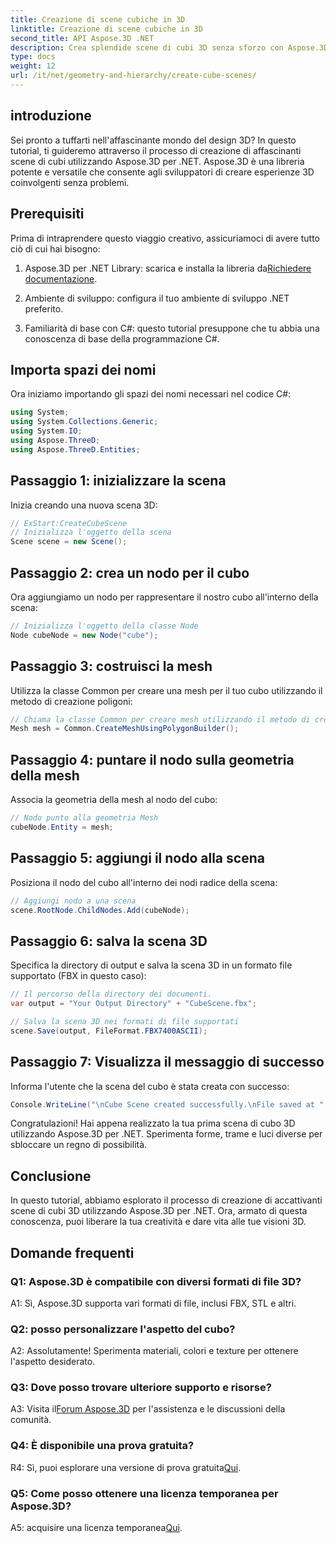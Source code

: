 ```yaml
---
title: Creazione di scene cubiche in 3D
linktitle: Creazione di scene cubiche in 3D
second_title: API Aspose.3D .NET
description: Crea splendide scene di cubi 3D senza sforzo con Aspose.3D per .NET. Scarica la libreria, segui la nostra guida passo passo e scatenati.
type: docs
weight: 12
url: /it/net/geometry-and-hierarchy/create-cube-scenes/
---
```

## introduzione

Sei pronto a tuffarti nell'affascinante mondo del design 3D? In questo tutorial, ti guideremo attraverso il processo di creazione di affascinanti scene di cubi utilizzando Aspose.3D per .NET. Aspose.3D è una libreria potente e versatile che consente agli sviluppatori di creare esperienze 3D coinvolgenti senza problemi.

## Prerequisiti

Prima di intraprendere questo viaggio creativo, assicuriamoci di avere tutto ciò di cui hai bisogno:

1.  Aspose.3D per .NET Library: scarica e installa la libreria da[Richiedere documentazione](https://reference.aspose.com/3d/net/).

2. Ambiente di sviluppo: configura il tuo ambiente di sviluppo .NET preferito.

3. Familiarità di base con C#: questo tutorial presuppone che tu abbia una conoscenza di base della programmazione C#.

## Importa spazi dei nomi

Ora iniziamo importando gli spazi dei nomi necessari nel codice C#:

```csharp
using System;
using System.Collections.Generic;
using System.IO;
using Aspose.ThreeD;
using Aspose.ThreeD.Entities;
```

## Passaggio 1: inizializzare la scena

Inizia creando una nuova scena 3D:

```csharp
// ExStart:CreateCubeScene
// Inizializza l'oggetto della scena
Scene scene = new Scene();
```

## Passaggio 2: crea un nodo per il cubo

Ora aggiungiamo un nodo per rappresentare il nostro cubo all'interno della scena:

```csharp
// Inizializza l'oggetto della classe Node
Node cubeNode = new Node("cube");
```

## Passaggio 3: costruisci la mesh

Utilizza la classe Common per creare una mesh per il tuo cubo utilizzando il metodo di creazione poligoni:

```csharp
// Chiama la classe Common per creare mesh utilizzando il metodo di creazione poligoni per impostare l'istanza della mesh
Mesh mesh = Common.CreateMeshUsingPolygonBuilder();
```

## Passaggio 4: puntare il nodo sulla geometria della mesh

Associa la geometria della mesh al nodo del cubo:

```csharp
// Nodo punto alla geometria Mesh
cubeNode.Entity = mesh;
```

## Passaggio 5: aggiungi il nodo alla scena

Posiziona il nodo del cubo all'interno dei nodi radice della scena:

```csharp
// Aggiungi nodo a una scena
scene.RootNode.ChildNodes.Add(cubeNode);
```

## Passaggio 6: salva la scena 3D

Specifica la directory di output e salva la scena 3D in un formato file supportato (FBX in questo caso):

```csharp
// Il percorso della directory dei documenti.
var output = "Your Output Directory" + "CubeScene.fbx";

// Salva la scena 3D nei formati di file supportati
scene.Save(output, FileFormat.FBX7400ASCII);
```

## Passaggio 7: Visualizza il messaggio di successo

Informa l'utente che la scena del cubo è stata creata con successo:

```csharp
Console.WriteLine("\nCube Scene created successfully.\nFile saved at " + output);
```

Congratulazioni! Hai appena realizzato la tua prima scena di cubo 3D utilizzando Aspose.3D per .NET. Sperimenta forme, trame e luci diverse per sbloccare un regno di possibilità.

## Conclusione

In questo tutorial, abbiamo esplorato il processo di creazione di accattivanti scene di cubi 3D utilizzando Aspose.3D per .NET. Ora, armato di questa conoscenza, puoi liberare la tua creatività e dare vita alle tue visioni 3D.

## Domande frequenti

### Q1: Aspose.3D è compatibile con diversi formati di file 3D?

A1: Sì, Aspose.3D supporta vari formati di file, inclusi FBX, STL e altri.

### Q2: posso personalizzare l'aspetto del cubo?

A2: Assolutamente! Sperimenta materiali, colori e texture per ottenere l'aspetto desiderato.

### Q3: Dove posso trovare ulteriore supporto e risorse?

 A3: Visita il[Forum Aspose.3D](https://forum.aspose.com/c/3d/18) per l'assistenza e le discussioni della comunità.

### Q4: È disponibile una prova gratuita?

 R4: Sì, puoi esplorare una versione di prova gratuita[Qui](https://releases.aspose.com/).

### Q5: Come posso ottenere una licenza temporanea per Aspose.3D?

 A5: acquisire una licenza temporanea[Qui](https://purchase.aspose.com/temporary-license/).